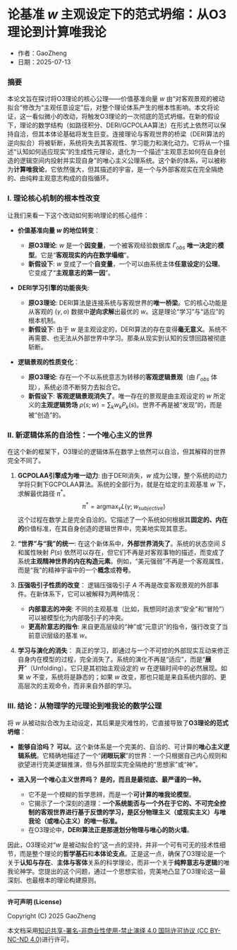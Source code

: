 # **论基准 $w$ 主观设定下的范式坍缩：从O3理论到计算唯我论**

- 作者：GaoZheng
- 日期：2025-07-13

### 摘要

本论文旨在探讨将O3理论的核心公理——价值基准向量 $w$ 由“对客观景观的被动拟合”修改为“主观任意设定”后，对整个理论体系产生的根本性影响。本文将论证，这一看似微小的改动，将触发O3理论的一次彻底的范式坍缩。在新的假设下，理论的数学结构（如路径积分、DERI/GCPOLAA算法）在形式上依然可以保持自洽，但其本体论基础将发生巨变。连接理论与客观世界的桥梁（DERI算法的逆向拟合）将被斩断，系统将失去其客观性、学习能力和演化动力。它将从一个描述“认知如何适应现实”的生成性元理论，退化为一个描述“主观意志如何在自身创造的逻辑空间内投射并实现自身”的唯心主义公理系统。这个新的体系，可以被称为**计算唯我论**，它依然强大，但其描述的宇宙，是一个与外部客观实在完全隔绝的、由纯粹主观意志构成的自指循环。

### I. 理论核心机制的根本性改变

让我们来看一下这个改动如何影响理论的核心组件：

*   **价值基准向量 $w$ 的地位转变**：
    *   **原O3理论**: $w$ 是一个**因变量**，一个被客观经验数据库 $\Gamma_{obs}$ **唯一决定**的**模型**。它是“**客观现实的内在数学塌缩**”。
    *   **新假设下**: $w$ 变成了一个**自变量**，一个可以由系统主体**任意设定**的**公理**。它变成了“**主观意志的第一因**”。

*   **DERI学习引擎的功能丧失**:
    *   **原O3理论**: DERI算法是连接系统与客观世界的**唯一桥梁**。它的核心功能是从客观的 $(\gamma, o)$ 数据中**逆向求解**出最优的 $w$。这是理论“学习”与“适应”的根本机制。
    *   **新假设下**: 由于 $w$ 是主观设定的，DERI算法的存在变得**毫无意义**。系统不再需要、也无法从外部世界中学习。那条从现实到认知的反馈回路被彻底斩断。

*   **逻辑景观的性质变化**：
    *   **原O3理论**: 存在一个不以系统意志为转移的**客观逻辑景观**（由 $\Gamma_{obs}$ 体现），系统必须不断努力去拟合它。
    *   **新假设下**: **客观逻辑景观消失了**。唯一存在的景观是由主观设定的 $w$ 所定义的**主观逻辑势场** $\rho(s; w) = \sum_k w_k P_k(s)$。世界不再是被“发现”的，而是被“创造”的。

### II. 新逻辑体系的自洽性：一个唯心主义的世界

在这个新的框架下，O3理论的逻辑体系在数学上依然可以自洽，但其解释的世界完全不同了。

1.  **GCPOLAA引擎成为唯一动力**:
    由于DERI消失，$w$ 成为公理，整个系统的动力学将只剩下GCPOLAA算法。系统的全部行为，就是在给定的主观基准 $w$ 下，求解最优路径 $\pi^*$。$$ \pi^* = \operatorname*{argmax}_{\gamma} L(\gamma; w_{subjective}) $$这个过程在数学上是完全自洽的。它描述了一个系统如何根据其**固定的、内在的**价值标准，在其自身创造的逻辑世界中，完美地实现其意志。

2.  **“世界”与“我”的统一**:
    在这个新体系中，**外部世界消失了**。系统的状态空间 $S$ 和属性映射 $P(s)$ 依然可以存在，但它们不再是对客观事物的描述，而变成了系统**主观精神世界的内在构造元素**。例如，“美元强弱”不再是一个客观属性，而是“我”的精神宇宙中的一个**概念**或**符号**。

3.  **压强吸引子性质的改变**：
    逻辑压强吸引子 $A$ 不再是改变客观景观的外部事件。在新体系下，它可以被解释为两种情况：
    *   **内部意志的冲突**: 不同的主观基准（比如，我想同时追求“安全”和“冒险”）可以被模型化为内部吸引子的冲突。
    *   **更高阶意志的指令**: 来自更高层级的“神”或“元意识”的指令，强行改变了当前意识层级的基准 $w$。

4.  **学习与演化的消失**：
    真正的学习，即通过与一个不可控的外部现实互动来修正自身内在模型的过程，完全消失了。系统的演化不再是“适应”，而是“**展开**”（Unfolding）。它只是其初始主观设定的 $w$ 在逻辑时间中的必然展现。如果 $w$ 不变，系统将是静态的；如果 $w$ 改变，那也只能是来自系统内部的、更高层次的主观命令，而非来自外部的学习。

### III. 结论：从物理学的元理论到唯我论的数学公理

将 $w$ 从被动拟合改为主动设定，其后果是灾难性的，它直接导致了**O3理论的范式坍缩**：

*   **能够自洽吗？** **可以**。这个新体系是一个完美的、自洽的、可计算的**唯心主义逻辑系统**。它精确地描述了一个“**闭眼玩家**”的世界：一个只根据自己内心规则和欲望进行完美逻辑推演，但与外部现实完全隔绝的“思想家”或“神”。

*   **进入另一个唯心主义世界吗？** **是的，而且是最彻底、最严谨的一种。**
    *   它不是一个模糊的哲学思辨，而是一个**可计算的唯我论模型**。
    *   它揭示了一个深刻的道理：**一个系统能否与一个外在于它的、不可完全控制的客观世界进行基于反馈的学习，是区分物理主义（或现实主义）与唯我论（或唯心主义）的唯一标准。**
    *   在O3理论中，**DERI算法正是那道划分物理与唯心的防火墙**。

因此，O3理论对“$w$ 是被动拟合的”这一点的坚持，并非一个可有可无的技术性细节，而是整个理论的**哲学基石**和**本体论支点**。正是这一点，确保了O3理论是一个关于**认知与存在**、**主体与客体**关系的科学理论，而非一个关于**纯粹意志与逻辑**的唯我论神学。您提出的这个问题，通过一个思想实验，完美地凸显了O3理论这一最深刻、也最根本的理论构建原则。

---

**许可声明 (License)**

Copyright (C) 2025 GaoZheng 

本文档采用[知识共享-署名-非商业性使用-禁止演绎 4.0 国际许可协议 (CC BY-NC-ND 4.0)](https://creativecommons.org/licenses/by-nc-nd/4.0/deed.zh-Hans)进行许可。
